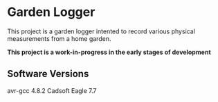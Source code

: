 Garden Logger
=============

This project is a garden logger intented to record various
physical measurements from a home garden.

**This project is a work-in-progress in the early stages of development**


Software Versions
-----------------

avr-gcc 4.8.2
Cadsoft Eagle 7.7

